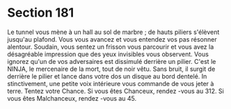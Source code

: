 # Section 181

Le tunnel vous mène à un hall au sol de marbre  ; de hauts piliers s'élèvent jusqu'au
plafond. Vous vous avancez et vous entendez vos pas résonner alentour. Soudain, vous
sentez un frisson vous parcourir et vous avez la désagréable impression que des yeux
invisibles vous observent. Vous ignorez qu'un de vos adversaires est dissimulé derrière
un pilier. C'est le NINJA, le mercenaire de la mort, tout de noir vêtu. Sans bruit, il surgit
de derrière le pilier et lance dans votre dos un disque au bord dentelé. In stinctivement,
une petite voix intérieure vous commande de vous jeter à terre. Tentez votre Chance. Si
vous êtes Chanceux, rendez -vous au 312. Si vous êtes Malchanceux, rendez -vous au 45.